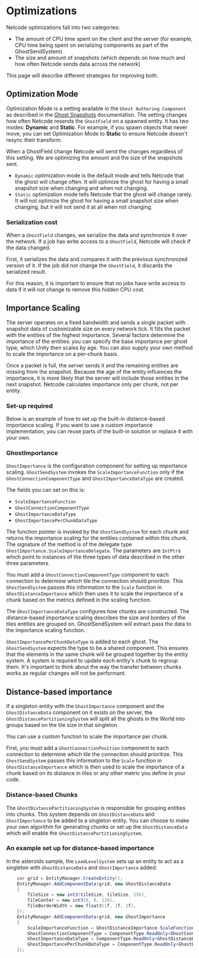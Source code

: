 # Optimizations

Netcode optimizations fall into two categories:

* The amount of CPU time spent on the client and the server (for example, CPU time being spent on serializing components as part of the GhostSendSystem)
* The size and amount of snapshots (which depends on how much and how often Netcode sends data across the network)

This page will describe different strategies for improving both.

## Optimization Mode

Optimization Mode is a setting available in the `Ghost Authoring Component` as described in the [Ghost Snapshots](ghost-snapshots.md) documentation. The setting changes how often Netcode resends the `GhostField` on a spawned entity. It has two modes: **Dynamic** and **Static**. For example, if you spawn objects that never move, you can set Optimization Mode to **Static** to ensure Netcode doesn't resync their transform.

When a GhostField change Netcode will send the changes regardless of this setting. We are optimizing the amount and the size of the snapshots sent.

* `Dynamic` optimization mode is the default mode and tells Netcode that the ghost will change often. It will optimize the ghost for having a small snapshot size when changing and when not changing.
* `Static` optimization mode tells Netcode that the ghost will change rarely. It will not optimize the ghost for having a small snapshot size when changing, but it will not send it at all when not changing.

### Serialization cost

When a `GhostField` changes, we serialize the data and synchronize it over the network. If a job has write access to a `GhostField`, Netcode will check if the data changed.

First, it serializes the data and compares it with the previous synchronized version of it. If the job did not change the `GhostField`, it discards the serialized result.

For this reason, it is important to ensure that no jobs have write access to data if it will not change to remove this hidden CPU cost.

## Importance Scaling
The server operates on a fixed bandwidth and sends a single packet with snapshot data of customizable size on every network tick. It fills the packet with the entities of the highest importance. Several factors determine the importance of the entities: you can specify the base importance per ghost type, which Unity then scales by age. You can also supply your own method to scale the importance on a per-chunk basis.

Once a packet is full, the server sends it and the remaining entities are missing from the snapshot. Because the age of the entity influences the importance, it is more likely that the server will include those entities in the next snapshot. Netcode calculates importance only per chunk, not per entity.

### Set-up required

Below is an example of how to set up the built-in distance-based importance scaling. If you want to use a custom importance implementation, you can reuse parts of the built-in solution or replace it with your own.

### GhostImportance

`GhostImportance` is the configuration component for setting up importance scaling. `GhostSendSystem` invokes the `ScaleImportanceFunction` only if the `GhostConnectionComponentType` and `GhostImportanceDataType` are created.

The fields you can set on this is:
- `ScaleImportanceFunction`
- `GhostConnectionComponentType`
- `GhostImportanceDataType`
- `GhostImportancePerChunkDataType`

The function pointer is invoked by the `GhostSendSystem` for each chunk and returns the importance scaling for the entities contained within this chunk. The signature of the method is of the delegate type `GhostImportance.ScaleImportanceDelegate`.
The parameters are `IntPtr`s which point to instances of the three types of data described in the other three parameters.

You must add a `GhostConnectionComponentType` component to each connection to determine which tile the connection should prioritize. This `GhostSendSystem` passes this information to the `Scale` function in `GhostDistanceImportance` which then uses it to scale the importance of a chunk based on the metrics defined in the scaling function.

The `GhostImportanceDataType` configures how chunks are constructed. The distance-based importance scaling describes the size and borders of the tiles entities are grouped on. GhostSendSystem will extract pass the data to the importance scaling function.

`GhostImportancePerChunkDataType` is added to each ghost. The `GhostSendSystem` expects the type to be a shared component. This ensures that the elements in the same chunk will be grouped together by the entity system. A system is required to update each entity's chunk to regroup them. It's important to think about the way the transfer between chunks works as regular changes will not be performant.

## Distance-based importance

If a singleton entity with the `GhostImportance` component and the `GhostDistanceData` component on it exists on the server, the `GhostDistancePartitioningSystem` will split all the ghosts in the World into groups based on the tile size in that singleton.

You can use a custom function to scale the importance per chunk.

First, you must add a `GhostConnectionPosition` component to each connection to determine which tile the connection should prioritize. This `GhostSendSystem` passes this information to the `Scale` function in `GhostDistanceImportance` which is then used to scale the importance of a chunk based on its distance in tiles or any other metric you define in your code.

### Distance-based Chunks

The `GhostDistancePartitioningSystem` is responsible for grouping entities into chunks. This system depends on `GhostDistanceData` and `GhostImportance` to be added to a singleton entity. You can choose to make your own algorithm for generating chunks or set up the `GhostDistanceData` which will enable the `GhostDistancePartitioningSystem`.

### An example set up for distance-based importance

In the asteroids sample, the `LoadLevelSystem` sets up an entity to act as a singleton with `GhostDistanceData` and `GhostImportance` added:

```c#
    var grid = EntityManager.CreateEntity();
    EntityManager.AddComponentData(grid, new GhostDistanceData
    {
        TileSize = new int3(tileSize, tileSize, 256),
        TileCenter = new int3(0, 0, 128),
        TileBorderWidth = new float3(1f, 1f, 1f),
    });
    EntityManager.AddComponentData(grid, new GhostImportance
    {
        ScaleImportanceFunction = GhostDistanceImportance.ScaleFunctionPointer,
        GhostConnectionComponentType = ComponentType.ReadOnly<GhostConnectionPosition>(),
        GhostImportanceDataType = ComponentType.ReadOnly<GhostDistanceData>(),
        GhostImportancePerChunkDataType = ComponentType.ReadOnly<GhostDistancePartitionShared>(),
    });
```
